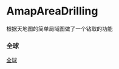 # AmapAreaDrilling
根据天地图的简单局域图做了一个钻取的功能

### 全球
[全球](https://github.com/andotorg/AmapAreaDrilling/blob/master/img/1.jpg)

